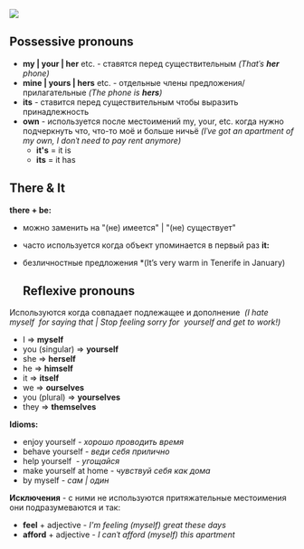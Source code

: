 ![](https://i.pinimg.com/736x/10/2e/2a/102e2adc4f69f59b5540d7766e8f24ef.jpg)

## Possessive pronouns
- **my | your | her** etc. - ставятся перед существительным *(Thatˈs **her** phone)*
- **mine | yours | hers** etc. - отдельные члены предложения/прилагательные *(The phone is **hers**)*
- **its** - ставится перед существительным чтобы выразить принадлежность
- **own** - используется после местоимений my, your, etc. когда нужно подчеркнуть что, что-то моё и больше ничьё *(Iˈve got an apartment of my own, I donˈt need to pay rent anymore)*
	- **it's** = it is
	- **its** = it has

## There & It
**there + be:**
- можно заменить на "(не) имеется" | "(не) существует" 
- часто используется когда объект упоминается в первый раз
**it:**
- безличностные предложения *(It’s very warm in Tenerife in January)

  ## Reflexive pronouns
Используются когда совпадает подлежащее и дополнение  *(I hate myself  for saying that | Stop feeling sorry for  yourself and get to work!)*
- I => **myself**
- you (singular) => **yourself**
- she => **herself**
- he => **himself**
- it => **itself**
- we => **ourselves**
- you (plural) => **yourselves**
- they => **themselves**

**Idioms:**
- enjoy yourself - *хорошо проводить время*
- behave yourself - *веди себя прилично*
- help yourself  - *угощайся*
- make yourself at home - *чувствуй себя как дома*
- by myself - *сам | один*

**Исключения** - с ними не используются притяжательные местоимения они подразумеваются и так:
- **feel** + adjective - *I'm feeling (myself) great these days*
- **afford** + adjective - *I canˈt afford (myself) this apartment*